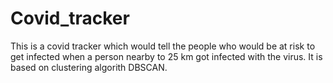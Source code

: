 # Covid_tracker
This is a covid tracker which would tell the people who would be at risk to get infected when a person nearby to 25 km got infected with the virus. It is based on clustering algorith DBSCAN.
